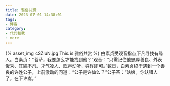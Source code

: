 ```yaml
---
title: 雅俗共赏
date: 2023-07-01 14:38:01
tags:
- 博客
category:
- 代码和我
- more
---
```

{% asset_img cSZIuN.jpg This is 雅俗共赏 %}
白素贞受观音指点下凡寻找有缘人。白素贞：“菩萨，我要怎么才能找到他？”观音：“只需记住他忠厚善良、外表俊秀、其貌不凡、才气凌人、歌声动听，姓许即可。”数日，白素贞终于遇到一个善良的许姓公子，上前激动的问道：“公子是许仙么？”公子答：“姑娘，你认错人了，在下许嵩。”